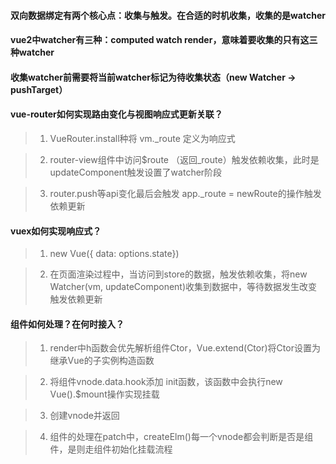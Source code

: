 #### 双向数据绑定有两个核心点：收集与触发。在合适的时机收集，收集的是watcher

#### vue2中watcher有三种：computed watch render，意味着要收集的只有这三种watcher

#### 收集watcher前需要将当前watcher标记为待收集状态（new Watcher -> pushTarget）

#### vue-router如何实现路由变化与视图响应式更新关联？
> 1. VueRouter.install种将 vm._route 定义为响应式  

> 2. router-view组件中访问$route （返回_route）触发依赖收集，此时是updateComponent触发设置了watcher阶段  

> 3. router.push等api变化最后会触发 app._route = newRoute的操作触发依赖更新  

#### vuex如何实现响应式？

> 1. new Vue({ data: options.state})

> 2. 在页面渲染过程中，当访问到store的数据，触发依赖收集，将new Watcher(vm, updateComponent)收集到数据中，等待数据发生改变触发依赖更新

#### 组件如何处理？在何时接入？

> 1. render中h函数会优先解析组件Ctor，Vue.extend(Ctor)将Ctor设置为继承Vue的子实例构造函数

> 2. 将组件vnode.data.hook添加 init函数，该函数中会执行new Vue().$mount操作实现挂载

> 3. 创建vnode并返回

> 4. 组件的处理在patch中，createElm()每一个vnode都会判断是否是组件，是则走组件初始化挂载流程
